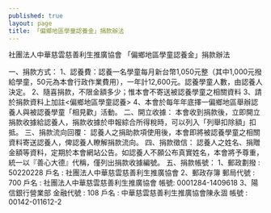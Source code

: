 ```yaml
---
published: true
layout: page
title: 「偏鄉地區學童認養金」捐款辦法
---
```


社團法人中華慈雲慈善利生推廣協會
「偏鄉地區學童認養金」捐款辦法

一、捐款方式：
    1、認養費：認養一名學童每月新台幣1,050元整（其中1,000元撥給學童，50元為本會行政作業費用），一年計12,600元。認養學童人數，由認養人決定。
    2、隨喜捐款，不限金額多少；惟本會不寄送被認養學童之相關資料
    3、請於捐款資料上加註<偏鄉地區學童認養>
    4、本會於每年年底擇一偏鄉地區舉辦認養人與被認養學童「相見歡」活動。
二、開立收據：
    本會收到捐款後，立即開立捐款收據給認養人，捐款收據於申報綜合所得稅時，可以列入「列舉扣除額」扣抵。
三、捐款流向回覆：
    認養人之捐助款項使用後，本會即將被認養學童之相關資料寄送認養人，俾認養人瞭解捐款流向。
四、捐款徵信：
    認養人之姓名、捐贈金額等資料，定期於本會網站公告。如認養人不願公布真實姓名，本會將予尊重，統一以『善心大德』代稱，僅列出捐款收據編號。
五、捐款帳號：
   1、郵政劃撥 : 50220228
      戶名 : 社團法人中華慈雲慈善利生推廣協會
   2、郵政存簿
      郵局代號 : 700
      戶名 : 社團法人中華慈雲慈善利生推廣協會
      帳號: 0001284-1409618
   3、陽信銀行營業部
      金融代號 : 108
      戶名 : 中華慈雲慈善利生推廣協會陳永涸
      帳號 : 00142-011612-2
